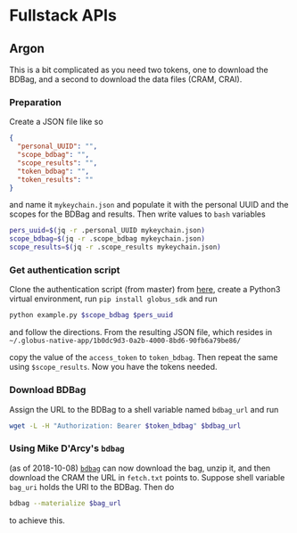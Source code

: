 # Fullstack APIs

## Argon

This is a bit complicated as you need two tokens, one to download the BDBag, and a second to download the data files (CRAM, CRAI).

### Preparation
Create a JSON file like so
```JSON
{
  "personal_UUID": "",
  "scope_bdbag": "",
  "scope_results": "",
  "token_bdbag": "",
  "token_results": ""
}
```
and name it `mykeychain.json` and populate it with the personal UUID and the scopes for the BDBag and results. Then write values to `bash` variables
```bash
pers_uuid=$(jq -r .personal_UUID mykeychain.json)
scope_bdbag=$(jq -r .scope_bdbag mykeychain.json)
scope_results=$(jq -r .scope_results mykeychain.json)
```

### Get authentication script
Clone the authentication script (from master) from [here](https://github.com/rpwagner/oauth_cli_login), create a Python3 virtual environment, run `pip install globus_sdk` and run
```bash
python example.py $scope_bdbag $pers_uuid
```
and follow the directions. From the resulting JSON file, which resides in 
`~/.globus-native-app/1b0dc9d3-0a2b-4000-8bd6-90fb6a79be86/`

copy the value of the `access_token` to `token_bdbag`. Then repeat the same using `$scope_results`. Now you have the tokens needed.

### Download BDBag
Assign the URL to the BDBag to a shell variable named `bdbag_url` and run
```bash
wget -L -H "Authorization: Bearer $token_bdbag" $bdbag_url
```

### Using Mike D'Arcy's `bdbag`
(as of 2018-10-08)
[`bdbag`](https://github.com/fair-research/bdbag/tree/dev_branch_1_5) can now download the bag, unzip it, and then download the CRAM the URL in `fetch.txt` points to. Suppose shell variable `bag_uri` holds the URI to the BDBag. Then do 
```bash
bdbag --materialize $bag_url
```
to achieve this.


